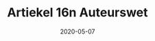 ---
title: "Artiekel 16n Auteurswet"
date: 2020-05-07 
draft: false
weight: 13
exceptions:
- dsm6
jurisdictions:
- NL
score: 3
description: "Exception allowing cultural heritage institutions to make copies of works or other subject matter permanently located in their collections for purposes of preservation of such works or other subject matter and to the extent necessary for such preservation." 
beneficiaries:
- Cultural heritage institutions
purposes: 
- Preservation
usage:
- reproduction
subjectmatter:
- works
- performances
- phonograms
- broadcasts
- film fixations
- databases
compensation:
- not required
attribution: 
- not required 
otherConditions: 
- The reproduction must be necessary for the purpose of reproduction.
remarks: "This exception is a slightly modified version of the existing Dutch implementation of the optional exception contained in Article 5(2)c of the InfoSoc directive. There are corresponding provisions in Article 10(f) of the Neighbouring rights act and 4a(d) of the Database Act. The exception cannot be overridden by contract."
link: 
---